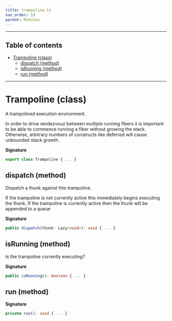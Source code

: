 ```yaml
---
title: trampoline.ts
nav_order: 19
parent: Modules
---
```


---

<h2 class="text-delta">Table of contents</h2>

- [Trampoline (class)](#trampoline-class)
  - [dispatch (method)](#dispatch-method)
  - [isRunning (method)](#isrunning-method)
  - [run (method)](#run-method)

---

# Trampoline (class)

A trampolined execution environment.

In order to drive rendezvouz between multiple running fibers it is important to be able to commence running a fiber
without growing the stack.
Otherwise, arbitrary numbers of constructs like deferred will cause unbounded stack growth.

**Signature**

```ts
export class Trampoline { ... }
```

## dispatch (method)

Dispatch a thunk against this trampoline.

If the trampoline is not currently active this immediately begins executing the thunk.
If the trampoline is currently active then the thunk will be appended to a queue

**Signature**

```ts
public dispatch(thunk: Lazy<void>): void { ... }
```

## isRunning (method)

Is the trampoline currently executing?

**Signature**

```ts
public isRunning(): boolean { ... }
```

## run (method)

**Signature**

```ts
private run(): void { ... }
```
